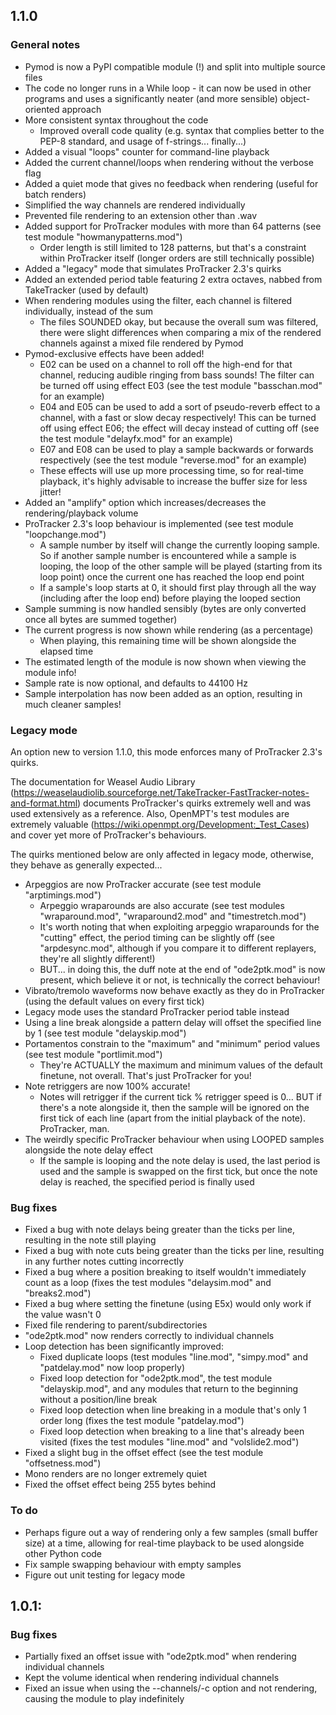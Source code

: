 ## 1.1.0
### General notes
* Pymod is now a PyPI compatible module (!) and split into multiple source files
* The code no longer runs in a While loop - it can now be used in other programs and uses a significantly neater (and more sensible) object-oriented approach
* More consistent syntax throughout the code
    * Improved overall code quality (e.g. syntax that complies better to the PEP-8 standard, and usage of f-strings... finally...)
* Added a visual "loops" counter for command-line playback
* Added the current channel/loops when rendering without the verbose flag
* Added a quiet mode that gives no feedback when rendering (useful for batch renders)
* Simplified the way channels are rendered individually
* Prevented file rendering to an extension other than .wav
* Added support for ProTracker modules with more than 64 patterns (see test module "howmanypatterns.mod")
    * Order length is still limited to 128 patterns, but that's a constraint within ProTracker itself (longer orders are still technically possible)
* Added a "legacy" mode that simulates ProTracker 2.3's quirks
* Added an extended period table featuring 2 extra octaves, nabbed from TakeTracker (used by default)
* When rendering modules using the filter, each channel is filtered individually, instead of the sum
    * The files SOUNDED okay, but because the overall sum was filtered, there were slight differences when comparing a mix of the rendered channels against a mixed file rendered by Pymod
* Pymod-exclusive effects have been added!
    * E02 can be used on a channel to roll off the high-end for that channel, reducing audible ringing from bass sounds! The filter can be turned off using effect E03 (see the test module "basschan.mod" for an example)
    * E04 and E05 can be used to add a sort of pseudo-reverb effect to a channel, with a fast or slow decay respectively! This can be turned off using effect E06; the effect will decay instead of cutting off (see the test module "delayfx.mod" for an example)
    * E07 and E08 can be used to play a sample backwards or forwards respectively (see the test module "reverse.mod" for an example)
    * These effects will use up more processing time, so for real-time playback, it's highly advisable to increase the buffer size for less jitter!
* Added an "amplify" option which increases/decreases the rendering/playback volume
* ProTracker 2.3's loop behaviour is implemented (see test module "loopchange.mod")
	* A sample number by itself will change the currently looping sample. So if another sample number is encountered while a sample is looping, the loop of the other sample will be played (starting from its loop point) once the current one has reached the loop end point
	* If a sample's loop starts at 0, it should first play through all the way (including after the loop end) before playing the looped section
* Sample summing is now handled sensibly (bytes are only converted once all bytes are summed together)
* The current progress is now shown while rendering (as a percentage)
	* When playing, this remaining time will be shown alongside the elapsed time
* The estimated length of the module is now shown when viewing the module info!
* Sample rate is now optional, and defaults to 44100 Hz
* Sample interpolation has now been added as an option, resulting in much cleaner samples!

### Legacy mode
An option new to version 1.1.0, this mode enforces many of ProTracker 2.3's quirks.

The documentation for Weasel Audio Library (https://weaselaudiolib.sourceforge.net/TakeTracker-FastTracker-notes-and-format.html) documents ProTracker's quirks extremely well and was used extensively as a reference. Also, OpenMPT's test modules are extremely valuable (https://wiki.openmpt.org/Development:_Test_Cases) and cover yet more of ProTracker's behaviours.

The quirks mentioned below are only affected in legacy mode, otherwise, they behave as generally expected...
* Arpeggios are now ProTracker accurate (see test module "arptimings.mod")
    * Arpeggio wraparounds are also accurate (see test modules "wraparound.mod", "wraparound2.mod" and "timestretch.mod")
    * It's worth noting that when exploiting arpeggio wraparounds for the "cutting" effect, the period timing can be slightly off (see "arpdesync.mod", although if you compare it to different replayers, they're all slightly different!)
    * BUT... in doing this, the duff note at the end of "ode2ptk.mod" is now present, which believe it or not, is technically the correct behaviour!
* Vibrato/tremolo waveforms now behave exactly as they do in ProTracker (using the default values on every first tick)
* Legacy mode uses the standard ProTracker period table instead
* Using a line break alongside a pattern delay will offset the specified line by 1 (see test module "delayskip.mod")
* Portamentos constrain to the "maximum" and "minimum" period values (see test module "portlimit.mod")
    * They're ACTUALLY the maximum and minimum values of the default finetune, not overall. That's just ProTracker for you!
* Note retriggers are now 100% accurate!
    * Notes will retrigger if the current tick % retrigger speed is 0... BUT if there's a note alongside it, then the sample will be ignored on the first tick of each line (apart from the initial playback of the note). ProTracker, man.
* The weirdly specific ProTracker behaviour when using LOOPED samples alongside the note delay effect
    * If the sample is looping and the note delay is used, the last period is used and the sample is swapped on the first tick, but once the note delay is reached, the specified period is finally used

### Bug fixes
* Fixed a bug with note delays being greater than the ticks per line, resulting in the note still playing
* Fixed a bug with note cuts being greater than the ticks per line, resulting in any further notes cutting incorrectly
* Fixed a bug where a position breaking to itself wouldn't immediately count as a loop (fixes the test modules "delaysim.mod" and "breaks2.mod")
* Fixed a bug where setting the finetune (using E5x) would only work if the value wasn't 0
* Fixed file rendering to parent/subdirectories
* "ode2ptk.mod" now renders correctly to individual channels
* Loop detection has been significantly improved:
	* Fixed duplicate loops (test modules "line.mod", "simpy.mod" and "patdelay.mod" now loop properly)
	* Fixed loop detection for "ode2ptk.mod", the test module "delayskip.mod", and any modules that return to the beginning without a position/line break
	* Fixed loop detection when line breaking in a module that's only 1 order long (fixes the test module "patdelay.mod")
	* Fixed loop detection when breaking to a line that's already been visited (fixes the test modules "line.mod" and "volslide2.mod")
* Fixed a slight bug in the offset effect (see the test module "offsetness.mod")
* Mono renders are no longer extremely quiet
* Fixed the offset effect being 255 bytes behind

### To do
* Perhaps figure out a way of rendering only a few samples (small buffer size) at a time, allowing for real-time playback to be used alongside other Python code
* Fix sample swapping behaviour with empty samples
* Figure out unit testing for legacy mode

## 1.0.1:
### Bug fixes
* Partially fixed an offset issue with "ode2ptk.mod" when rendering individual channels
* Kept the volume identical when rendering individual channels
* Fixed an issue when using the --channels/-c option and not rendering, causing the module to play indefinitely